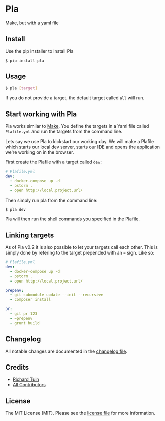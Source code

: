 # Pla

Make, but with a yaml file

## Install

Use the pip installer to install Pla

``` bash
$ pip install pla
```

## Usage

```bash
$ pla [target]
```

If you do not provide a target, the default target called `all` will run.

## Start working with Pla

Pla works similar to [Make](https://www.gnu.org/software/make/). You define the targets in a Yaml file called `Plafile.yml`
and run the targets from the command line.

Lets say we use Pla to kickstart our working day. We will make a Plafile which starts our local dev server, starts our IDE
 and opens the application we're working on in the browser.
 
First create the Plafile with a target called `dev`:

```yaml
# Plafile.yml
dev:
  - docker-compose up -d
  - pstorm .
  - open http://local.project.url/
```

Then simply run pla from the command line:
```bash
$ pla dev
```

Pla will then run the shell commands you specified in the Plafile.

## Linking targets

As of Pla v0.2 it is also possible to let your targets call each other. This is simply done by refering to the target 
prepended with an `=` sign. Like so:

```yaml
# Plafile.yml
dev:
  - docker-compose up -d
  - pstorm .
  - open http://local.project.url/

prepenv:
  - git submodule update --init --recursive
  - composer install

pr:
  - git pr 123
  - =prepenv
  - grunt build
```

## Changelog

All notable changes are documented in the [changelog file](CHANGELOG.md).

## Credits

- [Richard Tuin](https://github.com/rtuin)
- [All Contributors](../../contributors)

## License

The MIT License (MIT). Please see the [license file](LICENSE) for more information.
